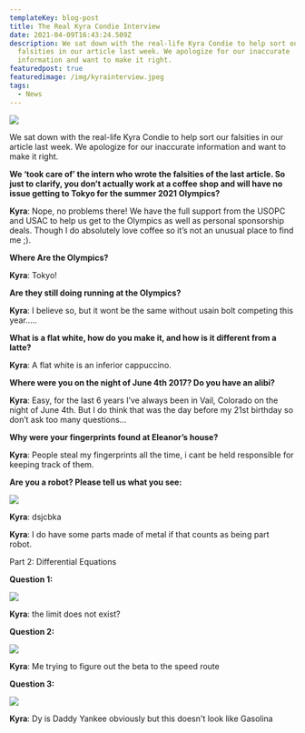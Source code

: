 ```yaml
---
templateKey: blog-post
title: The Real Kyra Condie Interview
date: 2021-04-09T16:43:24.509Z
description: We sat down with the real-life Kyra Condie to help sort our
  falsities in our article last week. We apologize for our inaccurate
  information and want to make it right.
featuredpost: true
featuredimage: /img/kyrainterview.jpeg
tags:
  - News
---
```

![](/img/kyrainterview.jpeg)

We sat down with the real-life Kyra Condie to help sort our falsities in our article last week. We apologize for our inaccurate information and want to make it right.

**We ‘took care of’ the intern who wrote the falsities of the last article. So just to clarify, you don’t actually work at a coffee shop and will have no issue getting to Tokyo for the summer 2021 Olympics?**

**Kyra**: Nope, no problems there! We have the full support from the USOPC and USAC to help us get to the Olympics as well as personal sponsorship deals. Though I do absolutely love coffee so it’s not an unusual place to find me ;). 

**Where Are the Olympics?**

**Kyra**: Tokyo!

**Are they still doing running at the Olympics?**

**Kyra**: I believe so, but it wont be the same without usain bolt competing this year….. 

**What is a flat white, how do you make it, and how is it different from a latte?** 

**Kyra**: A flat white is an inferior cappuccino.

**Where were you on the night of June 4th 2017? Do you have an alibi?**

**Kyra**: Easy, for the last 6 years I’ve always been in Vail, Colorado on the night of June 4th. But I do think that was the day before my 21st birthday so don’t ask too many questions… 

**Why were your fingerprints found at Eleanor’s house?**

**Kyra**: People steal my fingerprints all the time, i cant be held responsible for keeping track of them.

**Are you a robot? Please tell us what you see:**

![](https://lh4.googleusercontent.com/mCDCSKFVMAqSpSf6njU_lmq9XSP2RvpWPWTE04tN33hdj1_CDfFhQPy4Q2gQVqWp0TJ6hQIEHIyjoZE6-nFMyAWqO1L3fICY_rrH3RERBUfmOPNKshgf1MK7cO3UTZnjSfIc0hgF)

**Kyra**:  dsjcbka 

**Kyra**: I do have some parts made of metal if that counts as being part robot. 



Part 2: Differential Equations

**Question 1:** 

![](https://lh6.googleusercontent.com/0hy8E3S85lea-afDjci_fWdXEhGiD4fleHPhi0bSYWMAboTfvXRj9nfyZKWdVYUE26EwHQYn_TdzkOJBJCYpUWtECMgTmkrMEgTYbLd-aJXBew8kdl6-0TLM3ZZ7VG7YP4gAh9aY)

**Kyra**: the limit does not exist?

**Question 2:** 

![](https://lh3.googleusercontent.com/WzX4FZknk0VmOnGMK83YVjYWYRWbLKL6KquhpaEzAMzNRpEAhl-SFA6BYJapOR0YUKamQIV9HS_TIPcYo_CI_1FGDjHW0YJYR0h3bpsqcG7JW1mjgMu2Himdto2N1yRUFCt5ARI0)

**Kyra**: Me trying to figure out the beta to the speed route

**Question 3:**

![](https://lh3.googleusercontent.com/A72BxipKniZQWkVODy8siaxa7cgXqL9BqzYPiv5cOj-bhGuvRuAWC5blpV2LTHBS_Lf8DiALzHKkx3GTDlTdPS2D1ho3xN9Fsc6_Pp72ALsA7owonXYXslUV8G5xIsp0WpRvTezd)

**Kyra**: Dy is Daddy Yankee obviously but this doesn't look like Gasolina